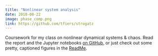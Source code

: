 ```yaml
---
title: "Nonlinear system analysis"
date: 2018-08-22
image: phase_comp.png
link: https://github.com/tfiers/strogatz
---
```


Coursework for my class on nonlinear dynamical systems & chaos.
Read the report and the Jupyter notebooks [on GitHub](https://github.com/tfiers/strogatz),
or just check out some pretty, captioned figures in the [ReadMe](https://github.com/tfiers/strogatz/blob/master/README.md).
